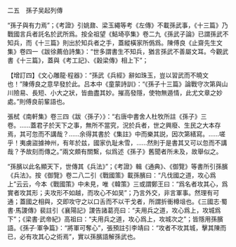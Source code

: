 二五　孫子吴起列傳

“孫子與有力焉”；《考證》引姚鼐、梁玉繩等考《左傳》不載孫武事，《十三篇》乃戰國言兵者託名於武所爲。按全祖望《鮚埼亭集》卷二九《孫武子論》已謂孫武不知兵，而《十三篇》則出於知兵者之手，蓋縱橫家所僞爲。陳傅良《止齋先生文集》卷四一《跋徐薦伯詩集》：“世多謂書生不知兵，猶言孫武不善屬文耳。今觀武書《十三篇》，蓋與《考工記》、《穀梁傳》相上下”；

【增訂四】《文心雕龍·程器》：“孫武《兵經》辭如珠玉，豈以習武而不曉文也！”陳傅良之意早發於此。吕本中《童蒙詩訓》：“《孫子十三篇》論戰守次第與山川險易、長短、小大之狀，皆曲盡其妙。摧高發隱，使物無遁情，此尤文章之妙處。”則傅良前輩語也。

張栻《南軒集》卷三四《跋〈孫子〉》：“右唐中書舍人杜牧所註《孫子》三卷。……蓋君子於天下之事，無所不當究，況於兵者，世之興廢、生民之大本存焉，其可忽而不講哉？……余得其書於《集註》中而樂其説，因次第繕寫。……嗟乎！夷虜盜據神州，有年於兹，國家仇耻未雪，……然則于是書其又可以忽而不講哉？予故刻而傳之。”兩文頗有關繫，似爲述《孫子》舊聞者所未及，故舉似之。

“孫臏以此名顯天下，世傳其《兵法》”；《考證》輯《通典》、《御覽》等書所引孫臏《兵法》。按《御覽》卷二八二引《戰國策》載孫臏曰：“凡伐國之道，攻心爲上”云云，今本《戰國策》中未見，唯《韓策》三或謂鄭王曰：“爲名者攻其心，爲實者攻其形；夫攻形不如越，而攻心不如吴”；乃言外交，非言軍事。然理有可通；蓋國之相與，交即攻守之以口舌而不以干戈者，所謂折衝樽俎也。《三國志·蜀書·馬謖傳》裴註引《襄陽記》謖告諸葛亮曰：“夫用兵之道，攻心爲上，攻城爲下”；《梁書·武帝紀》高祖曰：“夫用兵之道，攻心爲上，攻城次之”；皆隱用孫臏語。《孫子·軍争篇》：“將軍可奪心”，張預註引李靖曰：“攻者不攻其城，擊其陳而已，必有攻其心之術焉”，實以孫臏語解孫武也。